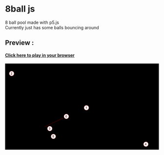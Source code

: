 # 8ball js
 8 ball pool made with p5.js       
 Currently just has some balls bouncing around

## Preview :
#### [Click here to play in your browser](https://aeroandzero.github.io/8ball-js/)
![8ball preview](/preview.png)

